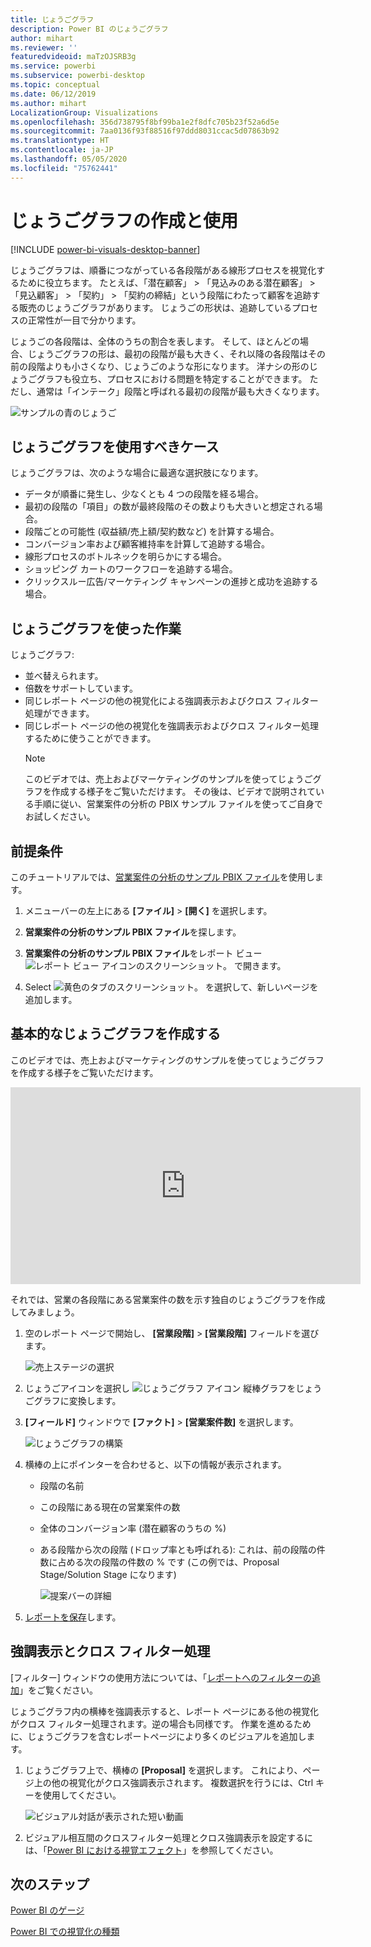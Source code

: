 ```yaml
---
title: じょうごグラフ
description: Power BI のじょうごグラフ
author: mihart
ms.reviewer: ''
featuredvideoid: maTzOJSRB3g
ms.service: powerbi
ms.subservice: powerbi-desktop
ms.topic: conceptual
ms.date: 06/12/2019
ms.author: mihart
LocalizationGroup: Visualizations
ms.openlocfilehash: 356d738795f8bf99ba1e2f8dfc705b23f52a6d5e
ms.sourcegitcommit: 7aa0136f93f88516f97ddd8031ccac5d07863b92
ms.translationtype: HT
ms.contentlocale: ja-JP
ms.lasthandoff: 05/05/2020
ms.locfileid: "75762441"
---
```

# <a name="create-and-use-funnel-charts"></a>じょうごグラフの作成と使用

[!INCLUDE [power-bi-visuals-desktop-banner](../includes/power-bi-visuals-desktop-banner.md)]

じょうごグラフは、順番につながっている各段階がある線形プロセスを視覚化するために役立ちます。 たとえば、「潜在顧客」 \> 「見込みのある潜在顧客」 \> 「見込顧客」 \> 「契約」 \> 「契約の締結」という段階にわたって顧客を追跡する販売のじょうごグラフがあります。  じょうごの形状は、追跡しているプロセスの正常性が一目で分かります。

じょうごの各段階は、全体のうちの割合を表します。 そして、ほとんどの場合、じょうごグラフの形は、最初の段階が最も大きく、それ以降の各段階はその前の段階よりも小さくなり、じょうごのような形になります。  洋ナシの形のじょうごグラフも役立ち、プロセスにおける問題を特定することができます。  ただし、通常は「インテーク」段階と呼ばれる最初の段階が最も大きくなります。

![サンプルの青のじょうご](media/power-bi-visualization-funnel-charts/funnelplain.png)

## <a name="when-to-use-a-funnel-chart"></a>じょうごグラフを使用すべきケース
じょうごグラフは、次のような場合に最適な選択肢になります。

* データが順番に発生し、少なくとも 4 つの段階を経る場合。
* 最初の段階の「項目」の数が最終段階のその数よりも大きいと想定される場合。
* 段階ごとの可能性 (収益額/売上額/契約数など) を計算する場合。
* コンバージョン率および顧客維持率を計算して追跡する場合。
* 線形プロセスのボトルネックを明らかにする場合。
* ショッピング カートのワークフローを追跡する場合。
* クリックスルー広告/マーケティング キャンペーンの進捗と成功を追跡する場合。

## <a name="working-with-funnel-charts"></a>じょうごグラフを使った作業
じょうごグラフ:

* 並べ替えられます。
* 倍数をサポートしています。
* 同じレポート ページの他の視覚化による強調表示およびクロス フィルター処理ができます。
* 同じレポート ページの他の視覚化を強調表示およびクロス フィルター処理するために使うことができます。
   > [!NOTE]
   > このビデオでは、売上およびマーケティングのサンプルを使ってじょうごグラフを作成する様子をご覧いただけます。 その後は、ビデオで説明されている手順に従い、営業案件の分析の PBIX サンプル ファイルを使ってご自身でお試しください。
   > 
   > 
## <a name="prerequisite"></a>前提条件

このチュートリアルでは、[営業案件の分析のサンプル PBIX ファイル](https://download.microsoft.com/download/9/1/5/915ABCFA-7125-4D85-A7BD-05645BD95BD8/Opportunity%20Analysis%20Sample%20PBIX.pbix
)を使用します。

1. メニューバーの左上にある **[ファイル]**  >  **[開く]** を選択します。
   
2. **営業案件の分析のサンプル PBIX ファイル**を探します。

1. **営業案件の分析のサンプル PBIX ファイル**をレポート ビュー ![レポート ビュー アイコンのスクリーンショット。](media/power-bi-visualization-kpi/power-bi-report-view.png) で開きます。

1. Select ![黄色のタブのスクリーンショット。](media/power-bi-visualization-kpi/power-bi-yellow-tab.png) を選択して、新しいページを追加します。


## <a name="create-a-basic-funnel-chart"></a>基本的なじょうごグラフを作成する
このビデオでは、売上およびマーケティングのサンプルを使ってじょうごグラフを作成する様子をご覧いただけます。

<iframe width="560" height="315" src="https://www.youtube.com/embed/qKRZPBnaUXM" frameborder="0" allow="autoplay; encrypted-media" allowfullscreen></iframe>


それでは、営業の各段階にある営業案件の数を示す独自のじょうごグラフを作成してみましょう。

1. 空のレポート ページで開始し、 **[営業段階]** \> **[営業段階]** フィールドを選びます。
   
    ![売上ステージの選択](media/power-bi-visualization-funnel-charts/funnelselectfield-new.png)

1. じょうごアイコンを選択し ![じょうごグラフ アイコン](media/power-bi-visualization-funnel-charts/power-bi-funnel-icon.png) 縦棒グラフをじょうごグラフに変換します。

2. **[フィールド]** ウィンドウで **[ファクト]** \> **[営業案件数]** を選択します。
   
    ![じょうごグラフの構築](media/power-bi-visualization-funnel-charts/power-bi-funnel-2.png)
4. 横棒の上にポインターを合わせると、以下の情報が表示されます。
   
   * 段階の名前
   * この段階にある現在の営業案件の数
   * 全体のコンバージョン率 (潜在顧客のうちの %) 
   * ある段階から次の段階 (ドロップ率とも呼ばれる): これは、前の段階の件数に占める次の段階の件数の % です (この例では、Proposal Stage/Solution Stage になります)
     
     ![提案バーの詳細](media/power-bi-visualization-funnel-charts/funnelhover-new.png)

6. [レポートを保存](../service-report-save.md)します。

## <a name="highlighting-and-cross-filtering"></a>強調表示とクロス フィルター処理
[フィルター] ウィンドウの使用方法については、「[レポートへのフィルターの追加](../power-bi-report-add-filter.md)」をご覧ください。

じょうごグラフ内の横棒を強調表示すると、レポート ページにある他の視覚化がクロス フィルター処理されます。逆の場合も同様です。 作業を進めるために、じょうごグラフを含むレポートページにより多くのビジュアルを追加します。

1. じょうごグラフ上で、横棒の **[Proposal]** を選択します。 これにより、ページ上の他の視覚化がクロス強調表示されます。 複数選択を行うには、Ctrl キーを使用してください。
   
   ![ビジュアル対話が表示された短い動画](media/power-bi-visualization-funnel-charts/funnelchartnoowl.gif)
2. ビジュアル相互間のクロスフィルター処理とクロス強調表示を設定するには、「[Power BI における視覚エフェクト](../service-reports-visual-interactions.md)」を参照してください。

## <a name="next-steps"></a>次のステップ

[Power BI のゲージ](power-bi-visualization-radial-gauge-charts.md)

[Power BI での視覚化の種類](power-bi-visualization-types-for-reports-and-q-and-a.md)
